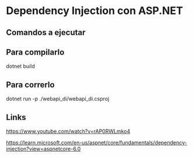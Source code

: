 # Dependency Injection con ASP.NET

Comandos a ejecutar
----

## Para compilarlo

dotnet build

## Para correrlo

dotnet run -p ./webapi_di/webapi_di.csproj

Links
----

https://www.youtube.com/watch?v=rAP0RWLmko4

https://learn.microsoft.com/en-us/aspnet/core/fundamentals/dependency-injection?view=aspnetcore-6.0
